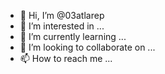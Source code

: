 - 👋 Hi, I’m @03atlarep
- 👀 I’m interested in ...
- 🌱 I’m currently learning ...
- 💞️ I’m looking to collaborate on ...
- 📫 How to reach me ...

<!---
03atlarep/03atlarep is a ✨ special ✨ repository because its `README.md` (this file) appears on your GitHub profile.
You can click the Preview link to take a look at your changes.
--->
